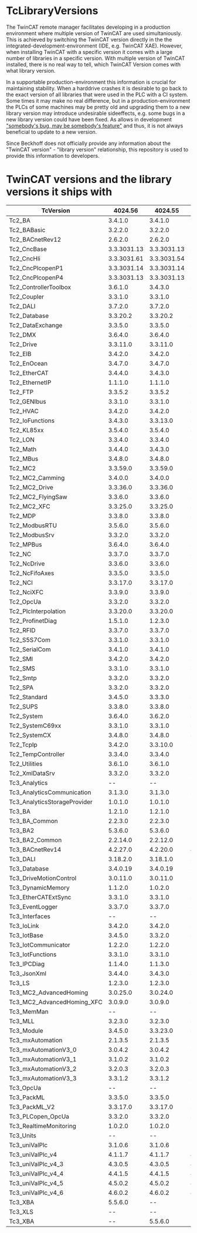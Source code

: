 # TcLibraryVersions

The TwinCAT remote manager facilitates developing in a production environment where multiple version of TwinCAT are used simultaniously. This is achieved by switching the TwinCAT version directly in the the integrated-development-environment (IDE, e.g. TwinCAT XAE).
However, when installing TwinCAT with a specific version it comes with a large number of libraries in a specific version. With multiple version of TwinCAT installed, there is no real way to tell, which TwinCAT Version comes with what library version.

In a supportable production-environment this information is crucial for maintaining stability. When a harddrive crashes it is desirable to go back to the exact version of all libraries that were used in the PLC with a CI system. Some times it may make no real difference, but in a production-environment the PLCs of some machines may be pretty old and upgrading them to a new library version may introduce undesirable sideeffects, e.g. some bugs in a new library version could have been fixed. As allows in development ["somebody's bug, may be somebody's feature"](https://xkcd.com/1172/) and thus, it is not always beneficial to update to a new version.

Since Beckhoff does not officially provide any information about the "TwinCAT version" - "library version" relationship, this repository is used to provide this information to developers.

# TwinCAT versions and the library versions it ships with

|TcVersion|4024.56|4024.55|4024.54|4024.53|4024.50|4024.47|4024.44|4024.42|4024.40|4024.35|4024.32|4024.29|4024.25|4024.22|4024.20|4024.17|4024.12|4022.29|4022.22|4022.16|4022.4|4020.39|
|---|---|---|---|---|---|---|---|---|---|---|---|---|---|---|---|---|---|---|---|---|---|---|
|Tc2_BA|3.4.1.0|3.4.1.0|3.4.1.0|3.4.1.0|3.3.9.0|3.3.9.0|3.3.9.0|3.3.9.0|3.3.9.0|3.3.9.0|3.3.9.0|3.3.9.0|3.3.9.0|3.3.9.0|3.3.9.0|3.3.9.0|3.3.9.0|3.1.12.0|3.1.8.1|3.1.6.0|3.1.6.0|3.1.3.0|
|Tc2_BABasic|3.2.2.0|3.2.2.0|3.1.2.0|3.1.2.0|3.1.2.0|3.1.2.0|3.1.2.0|3.1.2.0|3.1.2.0|3.1.2.0|3.1.2.0|3.1.2.0|3.1.2.0|3.1.2.0|3.1.2.0|3.1.2.0|3.1.2.0|3.1.1.0|3.1.1.0|3.1.1.0|3.1.0.0|3.1.0.0|
|Tc2_BACnetRev12|2.6.2.0|2.6.2.0|2.6.2.0|2.6.2.0|2.6.2.0|2.6.2.0|2.6.2.0|2.5.20.0|2.5.20.0|2.5.20.0|2.5.19.0|2.5.19.0|2.5.18.1|2.5.18.1|2.5.18.1|2.5.18.1|2.5.18.1|2.5.6.0|2.5.0.3|2.4.3.0|2.4.3.0|2.4.3.0|
|Tc2_CncBase|3.3.3031.13|3.3.3031.13|3.3.3031.13|3.3.3031.13|3.3.3031.10|3.3.3031.10|3.3.3031.10|3.3.3031.10|3.3.3031.10|3.3.3031.10|3.3.3031.10|3.3.3031.10|3.3.3031.10|3.3.3031.10|3.3.3031.10|3.3.3031.10|3.3.3031.10|3.3.3031.9|3.3.3031.9|3.3.3031.7|3.3.3031.6|3.3.3031.2|
|Tc2_CncHli|3.3.3031.61|3.3.3031.54|3.3.3031.54|3.3.3031.54|3.3.3031.43|3.3.3031.43|3.3.3031.43|3.3.3031.43|3.3.3031.43|3.3.3031.43|3.3.3031.43|3.3.3031.43|3.3.3031.43|3.3.3031.43|3.3.3031.43|3.3.3031.42|3.3.3031.41|3.3.3031.30|3.3.3031.26|3.3.3031.25|3.3.3031.23|3.3.3031.10|
|Tc2_CncPlcopenP1|3.3.3031.14|3.3.3031.14|3.3.3031.14|3.3.3031.14|3.3.3031.11|3.3.3031.11|3.3.3031.11|3.3.3031.11|3.3.3031.11|3.3.3031.11|3.3.3031.11|3.3.3031.11|3.3.3031.11|3.3.3031.11|3.3.3031.11|3.3.3031.11|3.3.3031.11|3.3.3031.8|3.3.3031.8|3.3.3031.8|3.3.3031.8|3.3.3031.3|
|Tc2_CncPlcopenP4|3.3.3031.13|3.3.3031.13|3.3.3031.13|3.3.3031.13|3.3.3031.10|3.3.3031.10|3.3.3031.10|3.3.3031.10|3.3.3031.10|3.3.3031.10|3.3.3031.10|3.3.3031.10|3.3.3031.10|3.3.3031.10|3.3.3031.10|3.3.3031.10|3.3.3031.10|3.3.3031.9|3.3.3031.9|3.3.3031.8|3.3.3031.8|3.3.3031.1|
|Tc2_ControllerToolbox|3.6.1.0|3.4.3.0|3.4.3.0|3.4.3.0|3.4.3.0|3.4.3.0|3.4.3.0|3.4.3.0|3.4.3.0|3.4.3.0|3.4.3.0|3.4.3.0|3.4.3.0|3.4.3.0|3.4.3.0|3.4.3.0|3.4.3.0|3.4.1.4|3.4.1.4|3.4.1.4|3.4.1.4|3.4.1.4|
|Tc2_Coupler|3.3.1.0|3.3.1.0|3.3.1.0|3.3.1.0|3.3.1.0|3.3.1.0|3.3.1.0|3.3.1.0|3.3.1.0|3.3.1.0|3.3.1.0|3.3.1.0|3.3.1.0|3.3.1.0|3.3.1.0|3.3.1.0|3.3.1.0|3.3.1.0|3.3.1.0|3.3.1.0|3.3.1.0|3.3.1.0|
|Tc2_DALI|3.7.2.0|3.7.2.0|3.6.18.0|3.6.18.0|3.6.18.0|3.6.18.0|3.6.18.0|3.6.18.0|3.6.18.0|3.6.18.0|3.6.18.0|3.6.18.0|3.6.18.0|3.6.18.0|3.6.18.0|3.6.18.0|3.6.18.0|3.6.11.0|3.6.7.0|3.6.5.0|3.6.2.0|3.4.3.0|
|Tc2_Database|3.3.20.2|3.3.20.2|3.3.20.2|3.3.20.2|3.3.20.2|3.3.20.2|3.3.20.2|3.3.20.2|3.3.20.2|3.3.20.2|3.3.20.2|3.3.20.2|3.3.20.2|3.3.20.2|3.3.20.2|3.3.20.2|3.3.20.2|3.3.20.2|3.3.20.2|3.3.20.2|3.3.20.2|3.3.20.2|
|Tc2_DataExchange|3.3.5.0|3.3.5.0|3.3.5.0|3.3.5.0|3.3.5.0|3.3.5.0|3.3.5.0|3.3.5.0|3.3.5.0|3.3.5.0|3.3.5.0|3.3.5.0|3.3.5.0|3.3.5.0|3.3.5.0|3.3.5.0|3.3.5.0|3.3.2.0|3.3.2.0|3.3.2.0|3.3.2.0|3.3.2.0|
|Tc2_DMX|3.6.4.0|3.6.4.0|3.6.3.0|3.6.3.0|3.5.5.0|3.5.5.0|3.5.5.0|3.5.5.0|3.5.5.0|3.5.5.0|3.5.5.0|3.5.5.0|3.5.5.0|3.5.5.0|3.5.5.0|3.5.5.0|3.5.5.0|3.5.5.0|3.5.5.0|3.5.5.0|3.5.4.0|3.5.4.0|
|Tc2_Drive|3.3.11.0|3.3.11.0|3.3.10.0|3.3.10.0|3.3.10.0|3.3.9.0|3.3.9.0|3.3.9.0|3.3.9.0|3.3.8.0|3.3.8.0|3.3.8.0|3.3.8.0|3.3.7.0|3.3.5.0|3.3.5.0|3.3.5.0|3.3.4.0|3.3.4.0|3.3.4.0|3.3.4.0|3.3.4.0|
|Tc2_EIB|3.4.2.0|3.4.2.0|3.4.2.0|3.4.2.0|3.3.10.0|3.3.10.0|3.3.10.0|3.3.10.0|3.3.10.0|3.3.10.0|3.3.10.0|3.3.10.0|3.3.10.0|3.3.10.0|3.3.10.0|3.3.10.0|3.3.10.0|3.3.9.0|3.3.7.0|3.3.6.0|3.3.5.0|3.3.5.0|
|Tc2_EnOcean|3.4.7.0|3.4.7.0|3.4.7.0|3.4.7.0|3.4.7.0|3.4.7.0|3.4.7.0|3.4.7.0|3.4.7.0|3.4.7.0|3.4.7.0|3.4.7.0|3.4.7.0|3.4.7.0|3.4.7.0|3.4.7.0|3.4.6.0|3.4.6.0|3.4.6.0|3.4.6.0|3.4.6.0|3.4.6.0|
|Tc2_EtherCAT|3.4.4.0|3.4.3.0|3.4.3.0|3.4.2.0|3.4.2.0|3.3.21.0|3.3.21.0|3.3.21.0|3.3.21.0|3.3.21.0|3.3.20.0|3.3.19.0|3.3.19.0|3.3.16.0|3.3.15.0|3.3.15.0|3.3.15.0|3.3.12.0|3.3.12.0|3.3.12.0|3.3.10.0|3.3.10.0|
|Tc2_EthernetIP|1.1.1.0|1.1.1.0|1.1.1.0|1.1.1.0|1.1.1.0|1.1.1.0|1.0.3.0|1.0.3.0|1.0.3.0|1.0.3.0|1.0.3.0|1.0.3.0|1.0.3.0|1.0.3.0|1.0.3.0|1.0.3.0|1.0.2.0|1.0.2.0|1.0.1.0|1.0.1.0|1.0.1.0|1.0.1.0|
|Tc2_FTP|3.3.5.2|3.3.5.2|3.3.5.2|3.3.5.2|3.3.5.2|3.3.5.2|3.3.5.2|3.3.5.2|3.3.5.2|3.3.5.2|3.3.5.2|3.3.5.2|3.3.5.2|3.3.5.2|3.3.5.2|3.3.5.2|3.3.5.2|3.3.5.2|3.3.5.2|3.3.5.2|3.3.5.2|3.3.5.2|
|Tc2_GENIbus|3.3.1.0|3.3.1.0|3.3.1.0|3.3.1.0|3.3.1.0|3.3.1.0|3.3.1.0|3.3.1.0|3.3.1.0|3.3.1.0|3.3.1.0|3.3.1.0|3.3.1.0|3.3.1.0|3.3.1.0|3.3.1.0|3.3.1.0|3.3.1.0|3.3.1.0|3.3.1.0|3.3.0.0|3.3.0.0|
|Tc2_HVAC|3.4.2.0|3.4.2.0|3.3.9.0|3.3.9.0|3.3.8.0|3.3.8.0|3.3.8.0|3.3.8.0|3.3.8.0|3.3.8.0|3.3.8.0|3.3.8.0|3.3.8.0|3.3.8.0|3.3.8.0|3.3.8.0|3.3.8.0|--|--|--|--|--|
|Tc2_IoFunctions|3.4.3.0|3.3.13.0|3.3.13.0|3.3.13.0|3.3.13.0|3.3.13.0|3.3.13.0|3.3.13.0|3.3.13.0|3.3.13.0|3.3.13.0|3.3.13.0|3.3.13.0|3.3.13.0|3.3.13.0|3.3.13.0|3.3.13.0|3.3.10.0|3.3.10.0|3.3.10.0|3.3.10.0|3.3.10.0|
|Tc2_KL85xx|3.5.4.0|3.5.4.0|3.5.2.0|3.5.2.0|3.5.2.0|3.5.2.0|3.5.2.0|3.5.2.0|3.4.6.0|3.4.6.0|3.4.6.0|3.4.6.0|3.4.6.0|3.4.6.0|3.4.6.0|3.4.6.0|3.4.6.0|3.4.6.0|3.4.6.0|3.4.6.0|3.4.5.0|3.3.4.0|
|Tc2_LON|3.3.4.0|3.3.4.0|3.3.4.0|3.3.4.0|3.3.4.0|3.3.4.0|3.3.4.0|3.3.4.0|3.3.4.0|3.3.4.0|3.3.4.0|3.3.4.0|3.3.4.0|3.3.4.0|3.3.4.0|3.3.4.0|3.3.4.0|3.3.4.0|3.3.4.0|3.3.4.0|3.3.4.0|3.3.4.0|
|Tc2_Math|3.4.4.0|3.4.3.0|3.4.3.0|3.4.3.0|3.3.1.0|3.3.1.0|3.3.1.0|3.3.1.0|3.3.1.0|3.3.1.0|3.3.1.0|3.3.1.0|3.3.1.0|3.3.1.0|3.3.1.0|3.3.1.0|3.3.1.0|3.3.0.0|3.3.0.0|3.3.0.0|3.3.0.0|3.3.0.0|
|Tc2_MBus|3.4.8.0|3.4.8.0|3.4.8.0|3.4.8.0|3.4.8.0|3.4.8.0|3.4.8.0|3.4.8.0|3.4.8.0|3.4.8.0|3.4.8.0|3.4.8.0|3.4.8.0|3.4.8.0|3.4.8.0|3.4.8.0|3.4.8.0|3.4.7.0|3.4.7.0|3.4.7.0|3.4.7.0|3.4.6.0|
|Tc2_MC2|3.3.59.0|3.3.59.0|3.3.56.0|3.3.56.0|3.3.56.0|3.3.54.0|3.3.54.0|3.3.53.0|3.3.50.0|3.3.48.0|3.3.48.0|3.3.46.0|3.3.46.0|3.3.45.0|3.3.45.0|3.3.45.0|3.3.42.0|3.3.29.0|3.3.23.0|3.3.21.0|3.3.18.0|3.3.18.0|
|Tc2_MC2_Camming|3.4.0.0|3.4.0.0|3.3.19.0|3.3.19.0|3.3.19.0|3.3.19.0|3.3.19.0|3.3.18.0|3.3.18.0|3.3.15.0|3.3.15.0|3.3.15.0|3.3.15.0|3.3.15.0|3.3.15.0|3.3.15.0|3.3.11.0|3.3.7.0|3.3.7.0|3.3.6.0|3.3.4.0|3.3.4.0|
|Tc2_MC2_Drive|3.3.36.0|3.3.36.0|3.3.34.0|3.3.34.0|3.3.34.0|3.3.32.0|3.3.31.0|3.3.31.0|3.3.31.0|3.3.29.0|3.3.26.0|3.3.25.0|3.3.25.0|3.3.24.0|3.3.23.0|3.3.23.0|3.3.22.0|3.3.15.0|3.3.15.0|3.3.15.0|3.3.14.0|3.3.9.0|
|Tc2_MC2_FlyingSaw|3.3.6.0|3.3.6.0|3.3.5.0|3.3.5.0|3.3.5.0|3.3.5.0|3.3.5.0|3.3.5.0|3.3.5.0|3.3.3.0|3.3.3.0|3.3.3.0|3.3.3.0|3.3.3.0|3.3.3.0|3.3.3.0|3.3.1.0|3.3.1.0|3.3.1.0|3.3.0.0|3.3.0.0|3.3.0.0|
|Tc2_MC2_XFC|3.3.25.0|3.3.25.0|3.3.23.0|3.3.23.0|3.3.23.0|3.3.23.0|3.3.23.0|3.3.23.0|3.3.23.0|3.3.22.0|3.3.21.0|3.3.19.0|3.3.19.0|3.3.18.0|3.3.18.0|3.3.18.0|3.3.17.0|3.3.17.0|3.3.15.0|3.3.15.0|3.3.13.0|3.3.13.0|
|Tc2_MDP|3.3.8.0|3.3.8.0|3.3.8.0|3.3.8.0|3.3.8.0|3.3.8.0|3.3.8.0|3.3.8.0|3.3.8.0|3.3.8.0|3.3.8.0|3.3.8.0|3.3.8.0|3.3.8.0|3.3.8.0|3.3.8.0|3.3.7.0|3.3.6.0|3.3.6.0|3.3.5.0|3.3.5.0|3.3.5.0|
|Tc2_ModbusRTU|3.5.6.0|3.5.6.0|3.5.6.0|3.5.6.0|3.5.6.0|3.4.3.0|3.4.3.0|3.4.3.0|3.4.3.0|3.4.3.0|3.4.3.0|3.4.3.0|3.4.3.0|3.4.2.0|3.4.2.0|3.4.2.0|3.4.2.0|3.4.2.0|3.4.2.0|3.4.2.0|3.4.2.0|3.4.2.0|
|Tc2_ModbusSrv|3.3.2.0|3.3.2.0|3.3.2.0|3.3.2.0|3.3.2.0|3.3.2.0|3.3.2.0|3.3.2.0|3.3.2.0|3.3.2.0|3.3.2.0|3.3.2.0|3.3.2.0|3.3.2.0|3.3.2.0|3.3.2.0|3.3.2.0|3.3.1.0|3.3.1.0|3.3.1.0|3.3.1.0|3.3.1.0|
|Tc2_MPBus|3.6.4.0|3.6.4.0|3.6.4.0|3.6.3.0|3.6.3.0|3.6.1.0|3.4.12.0|3.4.12.0|3.4.12.0|3.4.12.0|3.4.12.0|3.4.12.0|3.4.12.0|3.4.12.0|3.4.12.0|3.4.12.0|3.4.12.0|3.4.11.0|3.4.9.0|3.4.8.0|3.4.7.0|3.4.7.0|
|Tc2_NC|3.3.7.0|3.3.7.0|3.3.4.0|3.3.4.0|3.3.4.0|3.3.4.0|3.3.4.0|3.3.4.0|3.3.4.0|3.3.2.0|3.3.2.0|3.3.1.0|3.3.1.0|3.3.1.0|3.3.1.0|3.3.1.0|3.3.1.0|3.3.1.0|3.3.1.0|3.3.1.0|3.3.0.0|3.3.0.0|
|Tc2_NcDrive|3.3.6.0|3.3.6.0|3.3.5.0|3.3.5.0|3.3.5.0|3.3.5.0|3.3.5.0|3.3.5.0|3.3.5.0|3.3.4.0|3.3.4.0|3.3.3.0|3.3.3.0|3.3.3.0|3.3.3.0|3.3.3.0|3.3.3.0|3.3.2.0|3.3.2.0|3.3.2.0|3.3.2.0|3.3.2.0|
|Tc2_NcFifoAxes|3.3.5.0|3.3.5.0|3.3.4.0|3.3.4.0|3.3.4.0|3.3.4.0|3.3.4.0|3.3.4.0|3.3.4.0|3.3.2.0|3.3.2.0|3.3.2.0|3.3.2.0|3.3.2.0|3.3.2.0|3.3.2.0|3.3.2.0|3.3.1.0|3.3.1.0|3.3.1.0|3.3.1.0|3.3.1.0|
|Tc2_NCI|3.3.17.0|3.3.17.0|3.3.15.0|3.3.15.0|3.3.15.0|3.3.15.0|3.3.15.0|3.3.15.0|3.3.15.0|3.3.12.0|3.3.12.0|3.3.12.0|3.3.12.0|3.3.12.0|3.3.12.0|3.3.12.0|3.3.12.0|3.3.12.0|3.3.12.0|3.3.11.0|3.3.10.0|3.3.8.0|
|Tc2_NciXFC|3.3.9.0|3.3.9.0|3.3.8.0|3.3.8.0|3.3.8.0|3.3.8.0|3.3.8.0|3.3.8.0|3.3.8.0|3.3.6.0|3.3.6.0|3.3.6.0|3.3.6.0|3.3.6.0|3.3.6.0|3.3.6.0|3.3.5.0|3.3.5.0|3.3.3.0|3.3.3.0|3.3.3.0|3.3.3.0|
|Tc2_OpcUa|3.3.2.0|3.3.2.0|3.3.2.0|--|--|--|--|--|--|--|--|--|--|--|--|--|--|--|--|--|--|3.3.2.0|
|Tc2_PlcInterpolation|3.3.20.0|3.3.20.0|3.3.18.0|3.3.18.0|3.3.18.0|3.3.18.0|3.3.18.0|3.3.18.0|3.3.18.0|3.3.16.0|3.3.16.0|3.3.16.0|3.3.16.0|3.3.16.0|3.3.16.0|3.3.16.0|3.3.16.0|3.3.15.0|3.3.15.0|3.3.15.0|3.3.15.0|3.3.14.0|
|Tc2_ProfinetDiag|1.5.1.0|1.2.3.0|1.2.3.0|1.2.3.0|1.2.3.0|1.2.3.0|1.2.3.0|1.2.3.0|1.2.3.0|1.2.3.0|1.2.3.0|1.2.3.0|1.2.3.0|1.2.3.0|1.2.3.0|1.2.3.0|1.2.3.0|1.2.2.0|1.2.2.0|1.2.2.0|1.2.2.0|1.2.2.0|
|Tc2_RFID|3.3.7.0|3.3.7.0|3.3.7.0|3.3.7.0|3.3.7.0|3.3.7.0|3.3.7.0|3.3.7.0|3.3.7.0|3.3.7.0|3.3.7.0|3.3.7.0|3.3.7.0|3.3.7.0|3.3.7.0|3.3.7.0|3.3.7.0|3.3.6.0|3.3.6.0|3.3.4.0|3.3.4.0|3.3.4.0|
|Tc2_S5S7Com|3.3.1.0|3.3.1.0|3.3.1.0|3.3.1.0|3.3.1.0|3.3.1.0|3.3.1.0|3.3.1.0|3.3.1.0|3.3.1.0|3.3.1.0|3.3.1.0|3.3.1.0|3.3.1.0|3.3.1.0|3.3.1.0|3.3.1.0|3.3.0.0|3.3.0.0|3.3.0.0|3.3.0.0|3.3.0.0|
|Tc2_SerialCom|3.4.1.0|3.4.1.0|3.4.1.0|3.3.10.0|3.3.10.0|3.3.10.0|3.3.10.0|3.3.10.0|3.3.10.0|3.3.10.0|3.3.10.0|3.3.10.0|3.3.8.0|3.3.7.0|3.3.7.0|3.3.7.0|3.3.7.0|3.3.6.0|3.3.6.0|3.3.6.0|3.3.6.0|3.3.6.0|
|Tc2_SMI|3.4.2.0|3.4.2.0|3.3.8.0|3.3.8.0|3.3.8.0|3.3.8.0|3.3.8.0|3.3.8.0|3.3.8.0|3.3.8.0|3.3.8.0|3.3.8.0|3.3.8.0|3.3.8.0|3.3.8.0|3.3.8.0|3.3.8.0|3.3.7.0|3.3.7.0|3.3.7.0|3.3.7.0|3.3.7.0|
|Tc2_SMS|3.3.1.0|3.3.1.0|3.3.1.0|3.3.1.0|3.3.1.0|3.3.1.0|3.3.1.0|3.3.1.0|3.3.1.0|3.3.1.0|3.3.1.0|3.3.1.0|3.3.1.0|3.3.1.0|3.3.1.0|3.3.1.0|3.3.1.0|3.3.0.0|3.3.0.0|3.3.0.0|3.3.0.0|3.3.0.0|
|Tc2_Smtp|3.3.2.0|3.3.2.0|3.3.2.0|3.3.2.0|3.3.2.0|3.3.2.0|3.3.2.0|3.3.2.0|3.3.2.0|3.3.2.0|3.3.2.0|3.3.2.0|3.3.2.0|3.3.2.0|3.3.2.0|3.3.2.0|3.3.2.0|3.3.2.0|3.3.1.0|3.3.1.0|3.3.1.0|3.3.1.0|
|Tc2_SPA|3.3.2.0|3.3.2.0|3.3.2.0|3.3.2.0|3.3.2.0|3.3.2.0|3.3.2.0|3.3.2.0|3.3.2.0|3.3.2.0|3.3.2.0|3.3.2.0|3.3.2.0|3.3.2.0|3.3.2.0|3.3.2.0|3.3.2.0|3.3.0.0|3.3.0.0|3.3.0.0|3.3.0.0|3.3.0.0|
|Tc2_Standard|3.4.5.0|3.3.3.0|3.3.3.0|3.3.3.0|3.3.3.0|3.3.3.0|3.3.3.0|3.3.3.0|3.3.3.0|3.3.3.0|3.3.3.0|3.3.3.0|3.3.3.0|3.3.3.0|3.3.3.0|3.3.3.0|3.3.3.0|3.3.2.0|3.3.2.0|3.3.2.0|3.3.2.0|3.3.2.0|
|Tc2_SUPS|3.3.8.0|3.3.8.0|3.3.8.0|3.3.8.0|3.3.8.0|3.3.8.0|3.3.8.0|3.3.8.0|3.3.8.0|3.3.8.0|3.3.8.0|3.3.8.0|3.3.8.0|3.3.8.0|3.3.8.0|3.3.8.0|3.3.8.0|3.3.6.0|3.3.6.0|3.3.6.0|3.3.6.0|3.3.5.0|
|Tc2_System|3.6.4.0|3.6.2.0|3.6.2.0|3.5.3.0|3.5.3.0|3.5.3.0|3.5.3.0|3.4.26.0|3.4.26.0|3.4.26.0|3.4.25.0|3.4.25.0|3.4.25.0|3.4.24.0|3.4.24.0|3.4.24.0|3.4.24.0|3.4.21.0|3.4.19.0|3.4.17.0|3.4.17.0|3.4.17.0|
|Tc2_SystemC69xx|3.3.1.0|3.3.1.0|3.3.1.0|3.3.1.0|3.3.1.0|3.3.1.0|3.3.1.0|3.3.1.0|3.3.1.0|3.3.1.0|3.3.1.0|3.3.1.0|3.3.1.0|3.3.1.0|3.3.1.0|3.3.1.0|3.3.1.0|3.3.0.0|3.3.0.0|3.3.0.0|3.3.0.0|3.3.0.0|
|Tc2_SystemCX|3.4.8.0|3.4.8.0|3.4.8.0|3.4.8.0|3.4.8.0|3.4.8.0|3.4.8.0|3.4.8.0|3.4.8.0|3.4.8.0|3.4.8.0|3.4.8.0|3.4.7.0|3.3.6.0|3.3.6.0|3.3.6.0|3.3.6.0|3.3.5.0|3.3.5.0|3.3.5.0|3.3.5.0|3.3.4.0|
|Tc2_TcpIp|3.4.2.0|3.3.10.0|3.3.10.0|3.3.10.0|3.3.10.0|3.3.10.0|3.3.10.0|3.3.6.0|3.3.6.0|3.3.6.0|3.3.6.0|3.3.6.0|3.3.6.0|3.3.6.0|3.3.6.0|3.3.6.0|3.3.6.0|3.3.6.0|3.3.4.0|3.3.3.0|3.3.3.0|3.3.3.0|
|Tc2_TempController|3.3.4.0|3.3.4.0|3.3.4.0|3.3.4.0|3.3.4.0|3.3.4.0|3.3.4.0|3.3.4.0|3.3.4.0|3.3.4.0|3.3.4.0|3.3.4.0|3.3.4.0|3.3.4.0|3.3.4.0|3.3.4.0|3.3.4.0|3.3.4.0|3.3.4.0|3.3.3.0|3.3.3.0|3.3.3.0|
|Tc2_Utilities|3.6.1.0|3.6.1.0|3.5.2.0|3.4.8.0|3.4.8.0|3.3.54.0|3.3.54.0|3.3.54.0|3.3.54.0|3.3.54.0|3.3.52.0|3.3.52.0|3.3.50.0|3.3.47.0|3.3.46.0|3.3.42.0|3.3.41.0|3.3.35.0|3.3.28.0|3.3.26.0|3.3.22.0|3.3.22.0|
|Tc2_XmlDataSrv|3.3.2.0|3.3.2.0|3.3.2.0|3.3.2.0|3.3.2.0|3.3.2.0|3.3.2.0|3.3.2.0|3.3.2.0|3.3.2.0|3.3.2.0|3.3.2.0|3.3.1.0|3.3.1.0|3.3.1.0|3.3.1.0|3.3.1.0|3.3.0.0|3.3.0.0|3.3.0.0|3.3.0.0|3.3.0.0|
|Tc3_Analytics|--|--|--|3.1.6.1|3.1.6.1|3.1.6.1|3.1.5.0|3.1.5.0|3.1.5.0|--|--|--|--|--|--|--|--|--|--|--|--|--|
|Tc3_AnalyticsCommunication|3.1.3.0|3.1.3.0|3.1.3.0|3.1.3.0|3.1.3.0|3.1.3.0|3.1.3.0|--|--|--|--|--|--|--|--|--|--|--|--|--|--|--|
|Tc3_AnalyticsStorageProvider|1.0.1.0|1.0.1.0|1.0.1.0|1.0.1.0|1.0.1.0|1.0.1.0|1.0.1.0|1.0.1.0|1.0.0.12|1.0.0.12|1.0.0.12|--|--|--|--|--|--|--|--|--|--|--|
|Tc3_BA|1.2.1.0|1.2.1.0|1.1.5.0|1.1.5.0|1.1.5.0|1.1.5.0|1.1.5.0|1.1.5.0|1.1.5.0|1.1.5.0|1.1.5.0|1.1.5.0|1.1.5.0|1.1.5.0|1.1.5.0|1.1.5.0|1.1.5.0|1.1.1.0|--|--|--|--|
|Tc3_BA_Common|2.2.3.0|2.2.3.0|2.2.3.0|2.2.3.0|2.2.3.0|2.1.5.2|2.1.5.2|2.1.5.2|2.1.5.2|2.1.5.2|2.1.5.2|2.1.5.2|2.1.5.2|2.1.4.0|2.1.4.0|2.1.4.0|2.1.4.0|1.0.5.0|--|--|--|--|
|Tc3_BA2|5.3.6.0|5.3.6.0|--|--|--|--|--|--|--|--|--|--|--|--|--|--|--|--|--|--|--|--|
|Tc3_BA2_Common|2.2.14.0|2.2.12.0|2.2.10.0|2.2.6.0|2.2.6.0|2.1.20.0|2.1.20.0|2.1.20.0|2.1.19.0|2.1.17.0|2.1.16.0|2.1.14.0|2.1.14.0|2.1.11.0|2.1.11.0|2.1.9.0|2.1.3.23|--|--|--|--|--|
|Tc3_BACnetRev14|4.2.27.0|4.2.20.0|4.2.20.0|4.2.20.0|4.2.7.0|4.2.4.0|4.2.2.0|4.1.26.0|4.1.26.0|4.1.26.0|4.1.24.0|4.1.19.0|4.1.19.0|4.1.17.0|4.1.16.0|4.1.9.0|4.0.22.12|--|--|--|--|--|
|Tc3_DALI|3.18.2.0|3.18.1.0|3.17.1.0|3.17.1.0|3.17.1.0|3.16.1.0|3.13.0.0|3.13.0.0|3.13.0.0|3.13.0.0|3.12.0.0|3.11.0.0|3.10.5.0|3.9.0.0|3.8.0.0|3.6.2.0|3.5.0.0|3.1.4.0|--|--|--|--|
|Tc3_Database|3.4.0.19|3.4.0.19|3.4.0.19|3.4.0.19|3.4.0.19|3.4.0.19|3.4.0.19|3.4.0.19|3.4.0.19|3.4.0.19|3.4.0.19|3.4.0.19|3.4.0.19|3.4.0.15|3.4.0.15|3.4.0.15|3.4.0.15|3.3.0.21|3.3.0.14|3.3.0.14|3.3.0.14|3.3.0.14|
|Tc3_DriveMotionControl|3.0.11.0|3.0.11.0|3.0.10.0|3.0.10.0|3.0.10.0|3.0.9.0|3.0.9.0|3.0.7.0|3.0.7.0|3.0.6.0|3.0.5.0|3.0.5.0|3.0.4.0|3.0.3.0|3.0.3.0|3.0.3.0|3.0.3.0|--|--|--|--|--|
|Tc3_DynamicMemory|1.1.2.0|1.0.2.0|1.0.2.0|1.0.2.0|1.0.2.0|1.0.2.0|1.0.2.0|1.0.2.0|1.0.2.0|1.0.2.0|1.0.2.0|1.0.2.0|1.0.2.0|1.0.2.0|1.0.2.0|1.0.2.0|1.0.2.0|--|--|--|--|--|
|Tc3_EtherCATExtSync|3.3.1.0|3.3.1.0|3.3.1.0|3.3.1.0|3.3.1.0|3.3.1.0|3.3.1.0|3.3.1.0|3.3.1.0|3.3.1.0|3.3.1.0|3.3.1.0|3.3.1.0|3.3.1.0|3.3.1.0|3.3.1.0|3.3.1.0|3.3.0.0|3.3.0.0|3.3.0.0|3.3.0.0|3.3.0.0|
|Tc3_EventLogger|3.3.7.0|3.3.7.0|3.1.33.0|3.1.33.0|3.1.33.0|3.1.33.0|3.1.33.0|3.1.33.0|3.1.33.0|3.1.33.0|3.1.30.0|3.1.30.0|3.1.30.0|3.1.30.0|3.1.28.0|3.1.28.0|3.1.24.0|3.1.19.0|3.1.16.0|3.0.3.0|3.0.3.0|3.0.3.0|
|Tc3_Interfaces|--|--|--|--|--|--|--|--|--|--|--|3.4.3.0|3.4.3.0|3.4.3.0|3.4.3.0|3.4.3.0|3.4.3.0|3.4.3.0|3.4.3.0|3.4.2.0|3.4.2.0|3.4.2.0|
|Tc3_IoLink|3.4.2.0|3.4.2.0|3.4.2.0|3.4.2.0|3.4.2.0|3.4.2.0|3.3.5.0|3.3.5.0|3.3.5.0|3.3.3.0|3.3.2.0|3.3.1.5|3.3.1.5|--|--|--|--|--|--|--|--|--|
|Tc3_IotBase|3.4.5.0|3.3.2.0|3.3.2.0|3.3.2.0|3.3.2.0|3.1.19.0|3.1.19.0|3.1.19.0|3.1.19.0|3.1.19.0|3.1.19.0|3.1.19.0|3.1.18.0|3.1.18.0|3.1.18.0|3.1.18.0|3.1.18.0|3.1.7.0|3.1.7.0|3.1.5.0|3.1.5.0|--|
|Tc3_IotCommunicator|1.2.2.0|1.2.2.0|1.2.2.0|1.2.2.0|1.2.2.0|1.1.16.0|1.1.16.0|1.1.16.0|1.1.16.0|1.1.15.0|1.1.12.0|1.1.12.0|1.1.12.0|1.1.10.0|1.1.10.0|1.1.10.0|1.0.7.0|1.0.7.0|1.0.7.0|1.0.7.0|1.0.4.0|--|
|Tc3_IotFunctions|3.3.1.0|3.3.1.0|3.3.1.0|3.3.1.0|3.3.1.0|3.3.1.0|3.3.1.0|3.3.1.0|3.3.1.0|3.3.1.0|3.3.1.0|3.3.1.0|3.3.1.0|3.3.1.0|3.3.1.0|3.3.1.0|3.3.1.0|3.3.1.0|3.3.1.0|--|--|--|
|Tc3_IPCDiag|1.1.4.0|1.1.3.0|1.1.3.0|1.1.3.0|1.1.3.0|1.0.15.0|1.0.15.0|1.0.15.0|1.0.14.0|1.0.12.0|1.0.11.0|1.0.11.0|1.0.11.0|1.0.9.0|1.0.9.0|1.0.8.0|1.0.5.0|--|--|--|--|--|
|Tc3_JsonXml|3.4.4.0|3.4.3.0|3.4.3.0|3.3.19.0|3.3.19.0|3.3.19.0|3.3.19.0|3.3.19.0|3.3.18.0|3.3.18.0|3.3.18.0|3.3.17.0|3.3.16.0|3.3.15.0|3.3.14.0|3.3.14.0|3.3.14.0|3.3.4.0|3.3.3.3|3.3.3.3|3.3.3.1|--|
|Tc3_LS|1.2.3.0|1.2.3.0|1.2.3.0|1.2.3.0|1.2.3.0|1.2.3.0|1.1.12.0|1.1.12.0|1.1.12.0|1.1.9.0|1.1.9.0|1.1.9.0|1.1.9.0|1.1.6.0|1.1.6.0|1.1.6.0|1.1.5.0|--|--|--|--|--|
|Tc3_MC2_AdvancedHoming|3.0.25.0|3.0.24.0|3.0.23.0|3.0.23.0|3.0.23.0|3.0.21.0|3.0.20.0|3.0.20.0|3.0.20.0|3.0.18.0|3.0.15.0|3.0.14.0|3.0.13.0|3.0.13.0|3.0.13.0|3.0.13.0|3.0.13.0|3.0.10.0|3.0.8.0|3.0.8.0|3.0.7.0|3.0.5.0|
|Tc3_MC2_AdvancedHoming_XFC|3.0.9.0|3.0.9.0|3.0.8.0|3.0.8.0|3.0.8.0|3.0.8.0|3.0.8.0|3.0.8.0|3.0.8.0|3.0.6.0|3.0.6.0|3.0.6.0|3.0.6.0|3.0.6.0|3.0.6.0|3.0.6.0|3.0.4.0|3.0.4.0|3.0.4.0|3.0.4.0|3.0.4.0|3.0.3.0|
|Tc3_MemMan|--|--|--|--|--|--|--|--|--|--|--|--|--|--|--|--|--|--|--|--|--|3.3.1.0|
|Tc3_MLL|3.2.3.0|3.2.3.0|3.2.3.0|3.2.3.0|--|--|--|--|--|--|--|--|--|--|--|--|--|--|--|--|--|--|
|Tc3_Module|3.4.5.0|3.3.23.0|3.3.23.0|3.3.23.0|3.3.23.0|3.3.23.0|3.3.23.0|3.3.23.0|3.3.21.0|3.3.21.0|3.3.21.0|3.3.21.0|3.3.21.0|3.3.21.0|3.3.21.0|3.3.21.0|3.3.21.0|3.3.20.0|3.3.18.0|3.3.18.0|3.3.17.0|3.3.16.0|
|Tc3_mxAutomation|2.1.3.5|2.1.3.5|2.1.3.5|2.1.3.4|2.1.3.4|2.1.3.4|2.1.3.4|2.1.3.3|2.1.3.3|2.1.3.3|2.1.3.3|2.1.3.3|2.1.3.3|2.1.3.3|2.1.3.3|2.1.3.3|2.1.3.3|2.1.3.3|2.1.3.3|2.1.3.2|2.1.3.2|2.1.3.2|
|Tc3_mxAutomationV3_0|3.0.4.2|3.0.4.2|3.0.4.2|3.0.4.1|3.0.4.1|3.0.4.1|3.0.4.1|3.0.4.0|3.0.4.0|3.0.4.0|3.0.4.0|3.0.4.0|3.0.4.0|3.0.4.0|3.0.4.0|3.0.4.0|3.0.4.0|3.0.2.0|--|--|--|--|
|Tc3_mxAutomationV3_1|3.1.0.2|3.1.0.2|3.1.0.2|3.1.0.1|3.1.0.1|3.1.0.1|3.1.0.1|3.1.0.0|3.1.0.0|3.1.0.0|3.1.0.0|3.1.0.0|3.1.0.0|3.1.0.0|3.1.0.0|3.1.0.0|3.1.0.0|--|--|--|--|--|
|Tc3_mxAutomationV3_2|3.2.0.3|3.2.0.3|3.2.0.3|3.2.0.2|3.2.0.2|3.2.0.2|3.2.0.2|3.2.0.1|3.2.0.1|3.2.0.1|3.2.0.1|3.2.0.1|3.2.0.1|3.2.0.1|3.2.0.1|3.2.0.1|--|--|--|--|--|--|
|Tc3_mxAutomationV3_3|3.3.1.2|3.3.1.2|3.3.1.2|3.3.1.1|3.3.1.1|3.3.1.1|3.3.1.1|3.3.1.1|3.3.1.0|--|--|--|--|--|--|--|--|--|--|--|--|--|
|Tc3_OpcUa|--|--|--|--|--|--|--|--|--|--|--|1.0.0.24|1.0.0.24|1.0.0.24|1.0.0.24|1.0.0.24|--|--|--|--|--|--|
|Tc3_PackML|3.3.5.0|3.3.5.0|3.3.5.0|3.3.5.0|3.3.5.0|3.3.5.0|3.3.5.0|3.3.5.0|3.3.5.0|3.3.3.0|3.3.3.0|3.3.3.0|3.3.3.0|3.3.3.0|3.3.3.0|3.3.3.0|3.3.3.0|3.3.3.0|3.3.3.0|3.3.3.0|3.3.3.0|3.3.3.0|
|Tc3_PackML_V2|3.3.17.0|3.3.17.0|3.3.17.0|3.3.17.0|3.3.17.0|3.3.17.0|3.3.17.0|3.3.17.0|3.3.17.0|3.3.15.0|3.3.15.0|3.3.15.0|3.3.15.0|3.3.15.0|3.3.15.0|3.3.15.0|3.3.14.0|3.3.11.0|3.3.8.0|3.3.8.0|3.3.8.0|3.3.8.0|
|Tc3_PLCopen_OpcUa|3.3.2.0|3.3.2.0|3.3.2.0|3.3.2.0|3.3.2.0|3.3.2.0|3.3.2.0|3.2.12.0|3.2.12.0|3.2.12.0|3.2.11.0|3.2.10.0|3.2.10.0|3.2.10.0|3.2.9.0|3.2.9.0|3.2.9.0|3.1.7.0|3.1.7.0|3.1.7.0|3.1.7.0|3.1.6.0|
|Tc3_RealtimeMonitoring|1.0.2.0|1.0.2.0|1.0.2.0|1.0.2.0|1.0.2.0|1.0.2.0|1.0.2.0|1.0.2.0|1.0.2.0|1.0.2.0|1.0.2.0|1.0.2.0|1.0.2.0|1.0.2.0|1.0.2.0|1.0.2.0|1.0.2.0|--|--|--|--|--|
|Tc3_Units|--|--|--|1.0.0.3|1.0.0.3|1.0.0.3|1.0.0.2|1.0.0.2|1.0.0.2|--|--|--|--|--|--|--|--|--|--|--|--|--|
|Tc3_uniValPlc|3.1.0.6|3.1.0.6|3.1.0.6|3.1.0.5|3.1.0.5|3.1.0.5|3.1.0.5|3.1.0.4|3.1.0.4|3.1.0.4|3.1.0.4|3.1.0.4|3.1.0.4|3.1.0.4|3.1.0.4|3.1.0.4|3.1.0.2|3.1.0.0|3.1.0.0|3.1.0.0|2.3.0.2|2.3.0.2|
|Tc3_uniValPlc_v4|4.1.1.7|4.1.1.7|4.1.1.7|4.1.1.6|4.1.1.6|4.1.1.6|4.1.1.6|4.1.1.5|4.1.1.5|4.1.1.5|4.1.1.5|4.1.1.5|4.1.1.5|4.1.1.5|4.1.1.5|4.1.1.5|4.1.1.3|4.1.1.1|--|--|--|--|
|Tc3_uniValPlc_v4_3|4.3.0.5|4.3.0.5|4.3.0.5|4.3.0.4|4.3.0.4|4.3.0.4|4.3.0.4|4.3.0.3|4.3.0.3|4.3.0.3|4.3.0.3|4.3.0.3|4.3.0.3|4.3.0.3|4.3.0.3|4.3.0.3|4.3.0.1|--|--|--|--|--|
|Tc3_uniValPlc_v4_4|4.4.1.5|4.4.1.5|4.4.1.5|4.4.1.4|4.4.1.4|4.4.1.4|4.4.1.4|4.4.1.3|4.4.1.3|4.4.1.3|4.4.1.3|4.4.1.3|4.4.1.3|4.4.1.3|4.4.1.3|4.4.1.3|4.4.1.0|--|--|--|--|--|
|Tc3_uniValPlc_v4_5|4.5.0.2|4.5.0.2|4.5.0.2|4.5.0.1|4.5.0.1|4.5.0.1|4.5.0.1|4.5.0.1|4.5.0.1|4.5.0.1|4.5.0.1|4.5.0.1|4.5.0.1|4.5.0.1|4.5.0.1|4.5.0.1|--|--|--|--|--|--|
|Tc3_uniValPlc_v4_6|4.6.0.2|4.6.0.2|4.6.0.2|4.6.0.1|4.6.0.1|4.6.0.1|4.6.0.1|--|--|--|--|--|--|--|--|--|--|--|--|--|--|--|
|Tc3_XBA|5.5.6.0|--|--|--|--|--|--|--|--|--|--|--|--|--|--|--|--|--|--|--|--|--|
|Tc3_XLS|--|--|--|--|--|--|--|--|--|--|--|1.0.1.0|1.0.1.0|1.0.1.0|1.0.1.0|1.0.1.0|--|--|--|--|--|--|
|Tc3_XBA|--|5.5.6.0|--|--|--|--|--|--|--|--|--|--|--|--|--|--|--|--|--|--|--|--|
